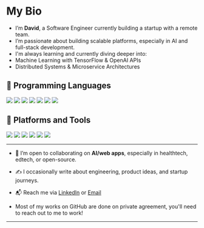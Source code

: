# My Bio

-  I’m **David**, a Software Engineer currently building a startup with a remote team.
- I’m passionate about building scalable platforms, especially in AI and full-stack development.
-  I'm always learning and currently diving deeper into:
  - Machine Learning with TensorFlow & OpenAI APIs
  - Distributed Systems & Microservice Architectures


## 🔗 Programming Languages

<p align="left">
  <img src="https://img.shields.io/badge/TypeScript-3178C6?style=for-the-badge&logo=typescript&logoColor=white" />
  <img src="https://img.shields.io/badge/Elixir-4B275F?style=for-the-badge&logo=elixir&logoColor=white" />
  <img src="https://img.shields.io/badge/Go-00ADD8?style=for-the-badge&logo=go&logoColor=white" />
  <img src="https://img.shields.io/badge/Rust-000000?style=for-the-badge&logo=rust&logoColor=white" />
  <img src="https://img.shields.io/badge/Ruby-CC342D?style=for-the-badge&logo=ruby&logoColor=white" />
  <img src="https://img.shields.io/badge/Zig-F7A41D?style=for-the-badge&logo=zig&logoColor=black" />
  <img src="https://img.shields.io/badge/Python-3776AB?style=for-the-badge&logo=python&logoColor=white" />
</p>

## 🧰 Platforms and Tools

<p align="left">
  <img src="https://img.shields.io/badge/PostgreSQL-4169E1?style=for-the-badge&logo=postgresql&logoColor=white" />
  <img src="https://img.shields.io/badge/AWS-232F3E?style=for-the-badge&logo=amazon-aws&logoColor=white" />
  <img src="https://img.shields.io/badge/Azure-0078D4?style=for-the-badge&logo=microsoft-azure&logoColor=white" />
  <img src="https://img.shields.io/badge/Linux-FCC624?style=for-the-badge&logo=linux&logoColor=black" />
  <img src="https://img.shields.io/badge/Shell-121011?style=for-the-badge&logo=gnu-bash&logoColor=white" />
  <img src="https://img.shields.io/badge/Docker-2496ED?style=for-the-badge&logo=docker&logoColor=white" />
</p>


---

- 🤝 I’m open to collaborating on **AI/web apps**, especially in healthtech, edtech, or open-source.
- ✍️ I occasionally write about engineering, product ideas, and startup journeys.
- 📬 Reach me via [LinkedIn](https://linkedin.com/in/david-o-619a63268) or [Email](mailto:tobadavid26@gmail.com)

- Most of my works on GitHub are done on private agreement, you'll need to reach out to me to work!
---
